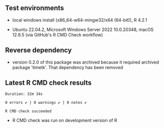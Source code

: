 ## Test environments

* local windows install (x86_64-w64-mingw32/x64 (64-bit)), R 4.2.1

* Ubuntu 22.04.2, Microsoft Windows Server 2022 10.0.20348, macOS 12.6.5 (via GitHub's R CMD Check workflow)

## Reverse dependency

* version 0.2.0 of this package was archived because it required archived package 'timetk'. That dependency has been removed
  
  
## Latest R CMD check results

    Duration: 32m 34s

    0 errors ✔ | 0 warnings ✔ | 0 notes ✔

    R CMD check succeeded
    
* R CMD check was run on development version of R
